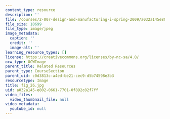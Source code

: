 ```yaml
---
content_type: resource
description: ''
file: /courses/2-007-design-and-manufacturing-i-spring-2009/a032a145e802066177010f892c82f7ff_fig_26.jpg
file_size: 10699
file_type: image/jpeg
image_metadata:
  caption: ''
  credit: ''
  image-alt: ''
learning_resource_types: []
license: https://creativecommons.org/licenses/by-nc-sa/4.0/
ocw_type: OCWImage
parent_title: Related Resources
parent_type: CourseSection
parent_uid: c0d3813c-a4ed-be21-cec9-d5b74598e3b3
resourcetype: Image
title: fig_26.jpg
uid: a032a145-e802-0661-7701-0f892c82f7ff
video_files:
  video_thumbnail_file: null
video_metadata:
  youtube_id: null
---
```

